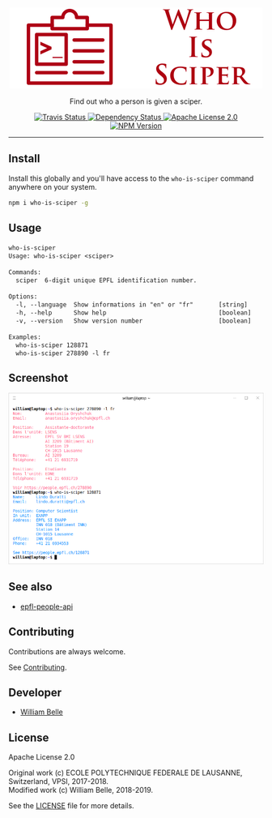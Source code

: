<p align="center">
  <img alt="Who Is Sciper" src="https://raw.githubusercontent.com/innovativeinnovation/who-is-sciper/master/docs/readme/readme-logo.png">
</p>

<p align="center">
  Find out who a person is given a sciper.
</p>

<p align="center">
  <a href="https://travis-ci.org/innovativeinnovation/who-is-sciper">
    <img alt="Travis Status" src="https://travis-ci.org/innovativeinnovation/who-is-sciper.svg?branch=master">
  </a>
  <a href="https://david-dm.org/innovativeinnovation/who-is-sciper">
    <img alt="Dependency Status" src="https://david-dm.org/innovativeinnovation/who-is-sciper/status.svg"/>
  </a>
  <a href="https://raw.githubusercontent.com/innovativeinnovation/who-is-sciper/master/LICENSE">
    <img alt="Apache License 2.0" src="https://img.shields.io/badge/license-Apache%202.0-blue.svg">
  </a>
  <a href='https://www.npmjs.com/package/who-is-sciper'>
    <img alt="NPM Version" src="https://img.shields.io/npm/v/who-is-sciper.svg" />
  </a>
</p>

---

Install
-------

Install this globally and you'll have access to the `who-is-sciper` command
anywhere on your system.

```bash
npm i who-is-sciper -g
```

Usage
-----

```console
who-is-sciper
Usage: who-is-sciper <sciper>

Commands:
  sciper  6-digit unique EPFL identification number.

Options:
  -l, --language  Show informations in "en" or "fr"       [string]
  -h, --help      Show help                               [boolean]
  -v, --version   Show version number                     [boolean]

Examples:
  who-is-sciper 128871
  who-is-sciper 278890 -l fr
```

Screenshot
----------

![command line screenshot](https://raw.githubusercontent.com/innovativeinnovation/who-is-sciper/master/docs/readme/screenshot.png)

See also
--------

  * [epfl-people-api](https://github.com/innovativeinnovation/epfl-people-api)

Contributing
------------

Contributions are always welcome.

See [Contributing](CONTRIBUTING.md).

Developer
---------

  * [William Belle](https://github.com/williambelle)

License
-------

Apache License 2.0

Original work (c) ECOLE POLYTECHNIQUE FEDERALE DE LAUSANNE, Switzerland, VPSI, 2017-2018.  
Modified work (c) William Belle, 2018-2019.

See the [LICENSE](LICENSE) file for more details.
